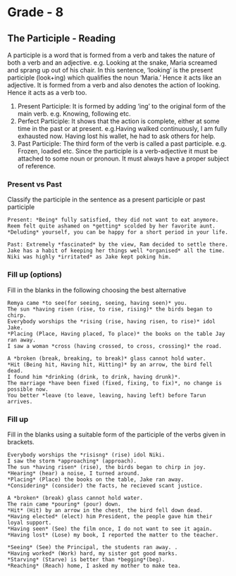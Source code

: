 # Grade - 8
## The Participle - Reading
A participle is a word that is formed from a verb and takes the nature of both a verb and an adjective.
e.g. Looking at the snake, Maria screamed and sprang up out of his chair.
In this sentence, ‘looking’ is the present participle (look+ing) which qualifies the noun ‘Maria.’ Hence it acts like an adjective. It is formed from a verb and also denotes the action of looking. Hence it acts as a verb too.
1. Present Participle: It is formed by adding ‘ing’ to the original form of the main verb.
e.g. Knowing, following etc.
2. Perfect Participle: It shows that the action is complete, either at some time in the past or at present.
e.g.Having walked continuously, I am fully exhausted now.
Having lost his wallet, he had to ask others for help.
3. Past Participle: The third form of the verb is called a past participle.
e.g. Frozen, loaded etc.
Since the participle is a verb-adjective it must be attached to some noun or pronoun. It must always have a proper subject of reference.

### Present vs Past 
Classify the participle in the sentence as a present participle or past participle
```
Present: *Being* fully satisfied, they did not want to eat anymore.
Reem felt quite ashamed on *getting* scolded by her favorite aunt.
*Deluding* yourself, you can be happy for a short period in your life.

Past: Extremely *fascinated* by the view, Ram decided to settle there.
Jake has a habit of keeping her things well *organised* all the time.
Niki was highly *irritated* as Jake kept poking him.
```

### Fill up (options)
Fill in the blanks in the following choosing the best alternative
```
Remya came *to see(for seeing, seeing, having seen)* you.
The sun *having risen (rise, to rise, rising)* the birds began to chirp.
Everybody worships the *rising (rise, having risen, to rise)* idol Jake.
*Placing (Place, Having placed, To place)* the books on the table Jay ran away.
I saw a woman *cross (having crossed, to cross, crossing)* the road.

A *broken (break, breaking, to break)* glass cannot hold water.
*Hit (Being hit, Having hit, Hitting)* by an arrow, the bird fell dead.
I found him *drinking (drink, to drink, having drunk)*.
The marriage *have been fixed (fixed, fixing, to fix)*, no change is possible now.
You better *leave (to leave, leaving, having left) before Tarun arrives.
```

### Fill up 
Fill in the blanks using a suitable form of the participle of the verbs given in brackets.
```
Everybody worships the *risisng* (rise) idol Niki.
I saw the storm *approaching* (approach).
The sun *having risen* (rise), the birds began to chirp in joy.
*Hearing* (hear) a noise, I turned around.
*Placing* (Place) the books on the table, Jake ran away.
*Considering* (consider) the facts, he recieved scant justice.

A *broken* (break) glass cannot hold water.
The rain came *pouring* (pour) down.
*Hit* (Hit) by an arrow in the chest, the bird fell down dead.
*Having elected* (elect) him President, the people gave him their loyal support.
*Having seen* (See) the film once, I do not want to see it again.
*Having lost* (Lose) my book, I reported the matter to the teacher.

*Seeing* (See) the Principal, the students ran away. .
*Having worked* (Work) hard, my sister got good marks.
*Starving* (Starve) is better than *begging*(beg).
*Reaching* (Reach) home, I asked my mother to make tea.
```
